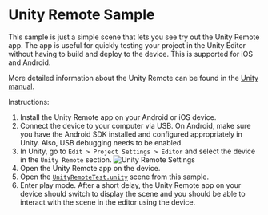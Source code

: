 # Unity Remote Sample

This sample is just a simple scene that lets you see try out the Unity Remote app. The app is useful for quickly testing your project in the Unity Editor without having to build and deploy to the device. This is supported for iOS and Android.

More detailed information about the Unity Remote can be found in the [Unity manual](https://docs.unity3d.com/Manual/UnityRemote5.html).

Instructions:

1. Install the Unity Remote app on your Android or iOS device.
2. Connect the device to your computer via USB. On Android, make sure you have the Android SDK installed and configured appropriately in Unity. Also, USB debugging needs to be enabled.
3. In Unity, go to `Edit > Project Settings > Editor` and select the device in the `Unity Remote` section.
   ![Unity Remote Settings](./UnityRemoteSettings.png)
4. Open the Unity Remote app on the device.
5. Open the [`UnityRemoteTest.unity`](UnityRemoteTest.unity) scene from this sample.
6. Enter play mode. After a short delay, the Unity Remote app on your device should switch to display the scene and you should be able to interact with the scene in the editor using the device.
